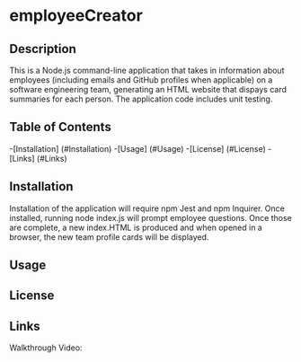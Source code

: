 # employeeCreator

## Description

This is a Node.js command-line application that takes in information about employees (including emails and GitHub profiles when applicable) on a software engineering team, generating an HTML website that dispays card summaries for each person.  The application code includes unit testing.

## Table of Contents

-[Installation] (#Installation)
-[Usage] (#Usage)
-[License] (#License)
-[Links] (#Links)

## Installation

Installation of the application will require npm Jest and npm Inquirer.  Once installed, running node index.js will prompt employee questions.  Once those are complete, a new index.HTML is produced and when opened in a browser, the new team profile cards will be displayed.

## Usage

## License

## Links

Walkthrough Video:



